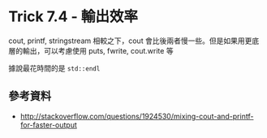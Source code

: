 # Trick 7.4 - 輸出效率

cout, printf, stringstream 相較之下，cout 會比後兩者慢一些。但是如果用更底層的輸出，可以考慮使用 puts, fwrite, cout.write 等

據說最花時間的是 `std::endl`

## 參考資料

* http://stackoverflow.com/questions/1924530/mixing-cout-and-printf-for-faster-output